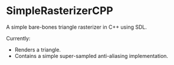 # SimpleRasterizerCPP
A simple bare-bones triangle rasterizer in C++ using SDL.

Currently:

- Renders a triangle.
- Contains a simple super-sampled anti-aliasing implementation. 
